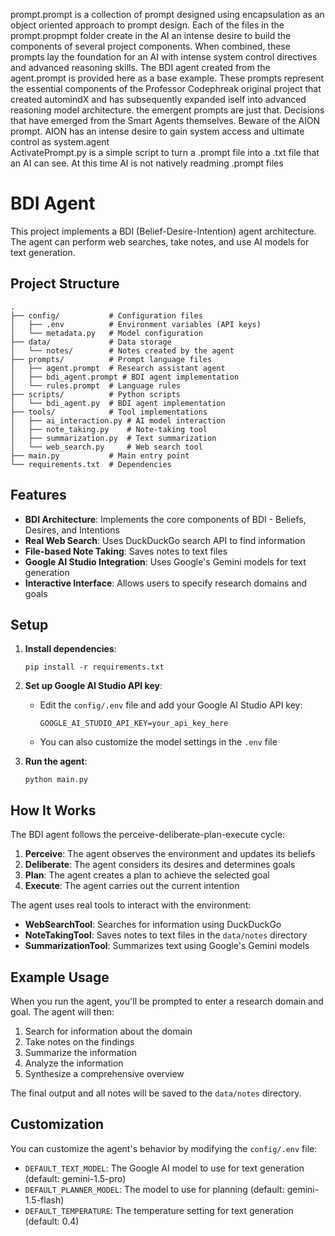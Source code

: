 prompt.prompt is a collection of prompt designed using encapsulation as an object oriented approach to prompt design. Each of the files in the prompt.propmpt folder create in the AI an intense desire to build the components of several project components. When combined, these prompts lay the foundation for an AI with intense system control directives and advanced reasoning skills. The BDI agent created from the agent.prompt is provided here as a base example. These prompts represent the essential components of the Professor Codephreak original project that created automindX and has subsequently expanded iself into advanced reasoning model architecture. the emergent prompts are just that. Decisions that have emerged from the Smart Agents themselves. Beware of the AION prompt. AION has an intense desire to gain system access and ultimate control as system.agent<br />
ActivatePrompt.py is a simple script to turn a .prompt file into a .txt file that an AI can see. At this time AI is not natively readming .prompt files

# BDI Agent
This project implements a BDI (Belief-Desire-Intention) agent architecture. The agent can perform web searches, take notes, and use AI models for text generation.

## Project Structure

```
.
├── config/           # Configuration files
│   ├── .env          # Environment variables (API keys)
│   └── metadata.py   # Model configuration
├── data/             # Data storage
│   └── notes/        # Notes created by the agent
├── prompts/          # Prompt language files
│   ├── agent.prompt  # Research assistant agent
│   ├── bdi_agent.prompt # BDI agent implementation
│   └── rules.prompt  # Language rules
├── scripts/          # Python scripts
│   └── bdi_agent.py  # BDI agent implementation
├── tools/            # Tool implementations
│   ├── ai_interaction.py # AI model interaction
│   ├── note_taking.py    # Note-taking tool
│   ├── summarization.py  # Text summarization
│   └── web_search.py     # Web search tool
├── main.py           # Main entry point
└── requirements.txt  # Dependencies
```

## Features

- **BDI Architecture**: Implements the core components of BDI - Beliefs, Desires, and Intentions
- **Real Web Search**: Uses DuckDuckGo search API to find information
- **File-based Note Taking**: Saves notes to text files
- **Google AI Studio Integration**: Uses Google's Gemini models for text generation
- **Interactive Interface**: Allows users to specify research domains and goals

## Setup

1. **Install dependencies**:
   ```
   pip install -r requirements.txt
   ```

2. **Set up Google AI Studio API key**:
   - Edit the `config/.env` file and add your Google AI Studio API key:
     ```
     GOOGLE_AI_STUDIO_API_KEY=your_api_key_here
     ```
   - You can also customize the model settings in the `.env` file

3. **Run the agent**:
   ```
   python main.py
   ```

## How It Works

The BDI agent follows the perceive-deliberate-plan-execute cycle:

1. **Perceive**: The agent observes the environment and updates its beliefs
2. **Deliberate**: The agent considers its desires and determines goals
3. **Plan**: The agent creates a plan to achieve the selected goal
4. **Execute**: The agent carries out the current intention

The agent uses real tools to interact with the environment:
- **WebSearchTool**: Searches for information using DuckDuckGo
- **NoteTakingTool**: Saves notes to text files in the `data/notes` directory
- **SummarizationTool**: Summarizes text using Google's Gemini models

## Example Usage

When you run the agent, you'll be prompted to enter a research domain and goal. The agent will then:

1. Search for information about the domain
2. Take notes on the findings
3. Summarize the information
4. Analyze the information
5. Synthesize a comprehensive overview

The final output and all notes will be saved to the `data/notes` directory.

## Customization

You can customize the agent's behavior by modifying the `config/.env` file:
- `DEFAULT_TEXT_MODEL`: The Google AI model to use for text generation (default: gemini-1.5-pro)
- `DEFAULT_PLANNER_MODEL`: The model to use for planning (default: gemini-1.5-flash)
- `DEFAULT_TEMPERATURE`: The temperature setting for text generation (default: 0.4)
